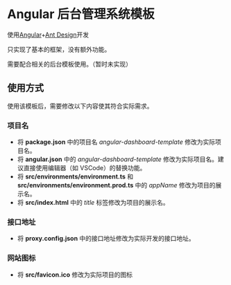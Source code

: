 # Angular 后台管理系统模板

使用[Angular](https://angular.io/)+[Ant Design](https://ng.ant.design/docs/introduce/en)开发

只实现了基本的框架，没有额外功能。

需要配合相关的后台模板使用。（暂时未实现）

## 使用方式

使用该模板后，需要修改以下内容使其符合实际需求。

### 项目名

- 将 **package.json** 中的项目名 _angular-dashboard-template_ 修改为实际项目名。
- 将 **angular.json** 中的 _angular-dashboard-template_ 修改为实际项目名。建议直接使用编辑器（如 VSCode）的替换功能。
- 将 **src/environments/environment.ts** 和 **src/environments/environment.prod.ts** 中的 _appName_ 修改为项目的展示名。
- 将 **src/index.html** 中的 _title_ 标签修改为项目的展示名。

### 接口地址

- 将 **proxy.config.json** 中的接口地址修改为实际开发的接口地址。

### 网站图标

- 将 **src/favicon.ico** 修改为实际项目的图标
